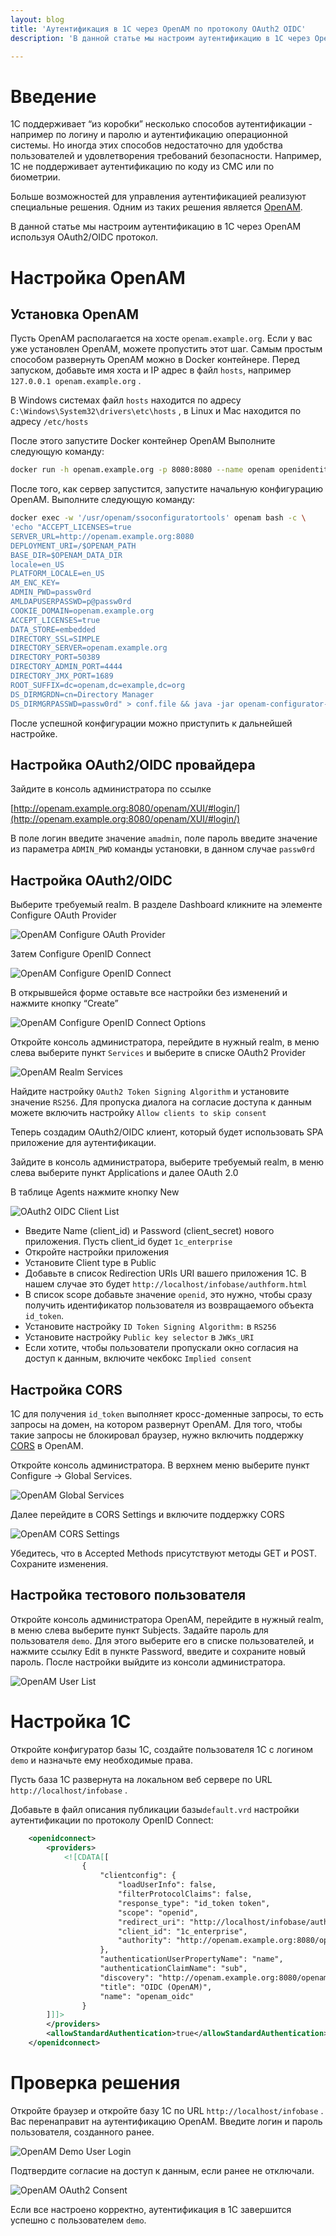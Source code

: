 ```yaml
---
layout: blog
title: 'Аутентификация в 1С через OpenAM по протоколу OAuth2 OIDC'
description: 'В данной статье мы настроим аутентификацию в 1C через OpenAM используя OAuth2/OIDC протокол.'

---
```


# Введение

1С поддерживает “из коробки” несколько способов аутентификации - например по логину и паролю и аутентификацию операционной системы. Но иногда этих способов недостаточно для удобства пользователей и удовлетворения требований безопасности. Например, 1С не поддерживает аутентификацию по коду из СМС или по биометрии.

Больше возможностей для управления аутентификацией реализуют специальные решения. Одним из таких решения является [OpenAM](https://github.com/OpenIdentityPlatform/OpenAM).

В данной статье мы настроим аутентификацию в 1C через OpenAM используя OAuth2/OIDC протокол.

# Настройка OpenAM

## Установка OpenAM

Пусть OpenAM располагается на хосте `openam.example.org`. Если у вас уже установлен OpenAM, можете пропустить этот шаг. Самым простым способом развернуть OpenAM можно в Docker контейнере. Перед запуском, добавьте имя хоста и IP адрес в файл `hosts`, например `127.0.0.1 openam.example.org` .  

В Windows системах файл `hosts` находится по адресу `C:\Windows\System32\drivers\etc\hosts` , в Linux и Mac находится по адресу `/etc/hosts` 

После этого запустите Docker  контейнер OpenAM Выполните следующую команду:

```bash
docker run -h openam.example.org -p 8080:8080 --name openam openidentityplatform/openam
```

После того, как сервер запустится, запустите начальную конфигурацию OpenAM. Выполните следующую команду:

```bash
docker exec -w '/usr/openam/ssoconfiguratortools' openam bash -c \
'echo "ACCEPT_LICENSES=true
SERVER_URL=http://openam.example.org:8080
DEPLOYMENT_URI=/$OPENAM_PATH
BASE_DIR=$OPENAM_DATA_DIR
locale=en_US
PLATFORM_LOCALE=en_US
AM_ENC_KEY=
ADMIN_PWD=passw0rd
AMLDAPUSERPASSWD=p@passw0rd
COOKIE_DOMAIN=openam.example.org
ACCEPT_LICENSES=true
DATA_STORE=embedded
DIRECTORY_SSL=SIMPLE
DIRECTORY_SERVER=openam.example.org
DIRECTORY_PORT=50389
DIRECTORY_ADMIN_PORT=4444
DIRECTORY_JMX_PORT=1689
ROOT_SUFFIX=dc=openam,dc=example,dc=org
DS_DIRMGRDN=cn=Directory Manager
DS_DIRMGRPASSWD=passw0rd" > conf.file && java -jar openam-configurator-tool*.jar --file conf.file'
```

После успешной конфигурации можно приступить к дальнейшей настройке.

## Настройка OAuth2/OIDC провайдера

Зайдите в консоль администратора по ссылке 

[http://openam.example.org:8080/openam/XUI/#login/](http://openam.example.org:8080/openam/XUI/#login/)

В поле логин введите значение `amadmin`, поле пароль введите значение из параметра `ADMIN_PWD` команды установки, в данном случае `passw0rd`

## Настройка OAuth2/OIDC

Выберите требуемый realm. В разделе Dashboard кликните на элементе Configure OAuth Provider 

![OpenAM Configure OAuth Provider](https://raw.githubusercontent.com/wiki/3A-Systems/OpenAM/images/oauth2-oidc-1c/0-openam-configure-oauth-provider.png)

Затем Configure OpenID Connect

![OpenAM Configure OpenID Connect](https://raw.githubusercontent.com/wiki/3A-Systems/OpenAM/images/oauth2-oidc-1c/1-configure-oidc.png)

В открывшейся форме оставьте все настройки без изменений и нажмите кнопку “Create”

![OpenAM Configure OpenID Connect Options](https://raw.githubusercontent.com/wiki/3A-Systems/OpenAM/images/oauth2-oidc-1c/2-configure-oidc-options.png)

Откройте консоль администратора, перейдите в нужный realm, в меню слева выберите пункт `Services` и выберите в списке OAuth2 Provider

![OpenAM Realm Services](https://raw.githubusercontent.com/wiki/3A-Systems/OpenAM/images/oauth2-oidc-1c/3-openam-realm-services.png)

Найдите настройку `OAuth2 Token Signing Algorithm` и установите значение `RS256`. Для пропуска диалога на согласие доступа к данным можете включить настройку `Allow clients to skip consent`  

Теперь создадим OAuth2/OIDC клиент, который будет использовать SPA приложение для аутентификации.

Зайдите в консоль администратора, выберите требуемый realm, в меню слева выберите пункт Applications и далее OAuth 2.0

В таблице Agents нажмите кнопку New

![OAuth2 OIDC Client List](https://raw.githubusercontent.com/wiki/3A-Systems/OpenAM/images/oauth2-oidc-1c/4-oauth2-oidc-client-list.png)

- Введите Name (client_id) и Password (client_secret) нового приложения. Пусть client_id будет `1c_enterprise`
- Откройте настройки приложения
- Установите Client type в Public
- Добавьте в список Redirection URIs URI вашего приложения 1С. В нашем случае это будет `http://localhost/infobase/authform.html`
- В список scope добавьте значение `openid`, это нужно, чтобы сразу получить идентификатор пользователя из возвращаемого объекта `id_token`.
- Установите настройку `ID Token Signing Algorithm:` в `RS256`
- Установите настройку `Public key selector` в `JWKs_URI`
- Если хотите, чтобы пользователи пропускали окно согласия на доступ к данным, включите чекбокс `Implied consent`

## Настройка CORS

1С для получения `id_token` выполняет кросс-доменные запросы, то есть запросы на домен, на котором развернут OpenAM. Для того, чтобы такие запросы не блокировал браузер, нужно включить поддержку [CORS](https://developer.mozilla.org/ru/docs/Web/HTTP/CORS) в OpenAM. 

Откройте консоль администратора. В верхнем меню выберите пункт Configure → Global Services. 

![OpenAM Global Services](https://raw.githubusercontent.com/wiki/3A-Systems/OpenAM/images/oauth2-oidc-1c/5-openam-global-services.png)

Далее перейдите в CORS Settings и включите поддержку CORS

![OpenAM CORS Settings](https://raw.githubusercontent.com/wiki/3A-Systems/OpenAM/images/oauth2-oidc-1c/6-openam-cors-settings.png)

Убедитесь, что в Accepted Methods  присутствуют методы GET и POST. Сохраните изменения.

## Настройка тестового пользователя

Откройте консоль администратора OpenAM, перейдите в нужный realm, в меню слева выберите пункт Subjects. Задайте пароль для пользователя  `demo`. Для этого выберите его в списке пользователей, и нажмите ссылку Edit в пункте Password, введите и сохраните новый пароль. После настройки выйдите из консоли администратора.

![OpenAM User List](https://raw.githubusercontent.com/wiki/3A-Systems/OpenAM/images/oauth2-oidc-1c/7-openam-user-list.png)

# Настройка 1С

Откройте конфигуратор базы 1С, создайте пользователя 1С c логином `demo` и назначьте ему необходимые права.

Пусть база 1С развернута на локальном веб сервере по URL `http://localhost/infobase` .

Добавьте в файл описания публикации базы`default.vrd` настройки аутентификации по протоколу OpenID Connect:

 
```xml
	<openidconnect>
		<providers>
			<![CDATA[[
			    {
			        "clientconfig": {
			            "loadUserInfo": false,
			            "filterProtocolClaims": false,
			            "response_type": "id_token token",
			            "scope": "openid",
			            "redirect_uri": "http://localhost/infobase/authform.html",
			            "client_id": "1c_enterprise",
			            "authority": "http://openam.example.org:8080/openam/oauth2/"
			        },
			        "authenticationUserPropertyName": "name",
			        "authenticationClaimName": "sub",
			        "discovery": "http://openam.example.org:8080/openam/oauth2/.well-known/openid-configuration",
			        "title": "OIDC (OpenAM)",
			        "name": "openam_oidc"
			    }
		]]]>
		</providers>
		<allowStandardAuthentication>true</allowStandardAuthentication>
	</openidconnect>
```

# Проверка решения

Откройте браузер и откройте базу 1С по URL  `http://localhost/infobase` . Вас перенаправит на аутентификацию OpenAM. Введите логин и пароль пользователя, созданного ранее. 

![OpenAM Demo User Login](https://raw.githubusercontent.com/wiki/3A-Systems/OpenAM/images/oauth2-oidc-1c/8-openam-login-demo.png)

Подтвердите согласие на доступ к данным, если ранее не отключали.

![OpenAM OAuth2 Consent](https://raw.githubusercontent.com/wiki/3A-Systems/OpenAM/images/oauth2-oidc-1c/9-oauth2-consent.png)

Если все настроено корректно, аутентификация в 1С завершится успешно с пользователем `demo`.

